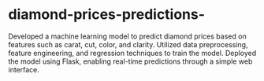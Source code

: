 # diamond-prices-predictions-
Developed a machine learning model to predict diamond prices based on features such as carat, cut, color, and clarity. Utilized data preprocessing, feature engineering, and regression techniques to train the model. Deployed the model using Flask, enabling real-time predictions through a simple web interface.
